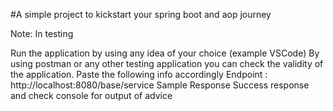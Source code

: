 #A simple project to kickstart your spring boot and aop journey

Note: In testing

Run the application by using any idea of your choice (example VSCode)
By using postman or any other testing application you can check the validity of the application. Paste the following info accordingly Endpoint : http://localhost:8080/base/service
Sample Response Success response and check console for output of advice
